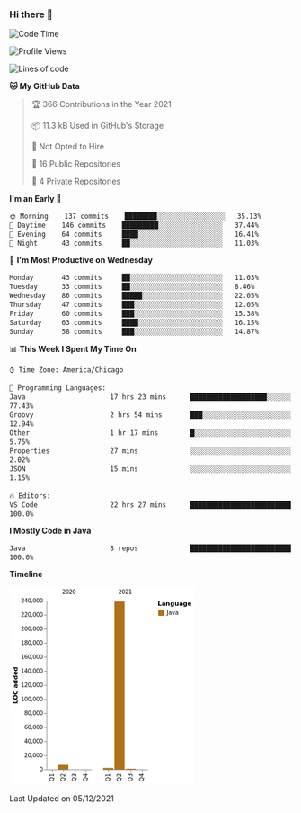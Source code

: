 ### Hi there 👋


<!--START_SECTION:waka-->
![Code Time](http://img.shields.io/badge/Code%20Time-1%2C823%20hrs%2047%20mins-blue)

![Profile Views](http://img.shields.io/badge/Profile%20Views-0-blue)

![Lines of code](https://img.shields.io/badge/From%20Hello%20World%20I%27ve%20Written-248465%20lines%20of%20code-blue)

**🐱 My GitHub Data** 

> 🏆 366 Contributions in the Year 2021
 > 
> 📦 11.3 kB Used in GitHub's Storage 
 > 
> 🚫 Not Opted to Hire
 > 
> 📜 16 Public Repositories 
 > 
> 🔑 4 Private Repositories  
 > 
**I'm an Early 🐤** 

```text
🌞 Morning    137 commits    ████████░░░░░░░░░░░░░░░░░   35.13% 
🌆 Daytime    146 commits    █████████░░░░░░░░░░░░░░░░   37.44% 
🌃 Evening    64 commits     ████░░░░░░░░░░░░░░░░░░░░░   16.41% 
🌙 Night      43 commits     ██░░░░░░░░░░░░░░░░░░░░░░░   11.03%

```
📅 **I'm Most Productive on Wednesday** 

```text
Monday       43 commits     ██░░░░░░░░░░░░░░░░░░░░░░░   11.03% 
Tuesday      33 commits     ██░░░░░░░░░░░░░░░░░░░░░░░   8.46% 
Wednesday    86 commits     █████░░░░░░░░░░░░░░░░░░░░   22.05% 
Thursday     47 commits     ███░░░░░░░░░░░░░░░░░░░░░░   12.05% 
Friday       60 commits     ███░░░░░░░░░░░░░░░░░░░░░░   15.38% 
Saturday     63 commits     ████░░░░░░░░░░░░░░░░░░░░░   16.15% 
Sunday       58 commits     ███░░░░░░░░░░░░░░░░░░░░░░   14.87%

```


📊 **This Week I Spent My Time On** 

```text
⌚︎ Time Zone: America/Chicago

💬 Programming Languages: 
Java                     17 hrs 23 mins      ███████████████████░░░░░░   77.43% 
Groovy                   2 hrs 54 mins       ███░░░░░░░░░░░░░░░░░░░░░░   12.94% 
Other                    1 hr 17 mins        █░░░░░░░░░░░░░░░░░░░░░░░░   5.75% 
Properties               27 mins             ░░░░░░░░░░░░░░░░░░░░░░░░░   2.02% 
JSON                     15 mins             ░░░░░░░░░░░░░░░░░░░░░░░░░   1.15%

🔥 Editors: 
VS Code                  22 hrs 27 mins      █████████████████████████   100.0%

```

**I Mostly Code in Java** 

```text
Java                     8 repos             █████████████████████████   100.0%

```


**Timeline**

![Chart not found](https://raw.githubusercontent.com/powercasgamer/powercasgamer/master/charts/bar_graph.png) 


 Last Updated on 05/12/2021
<!--END_SECTION:waka-->
